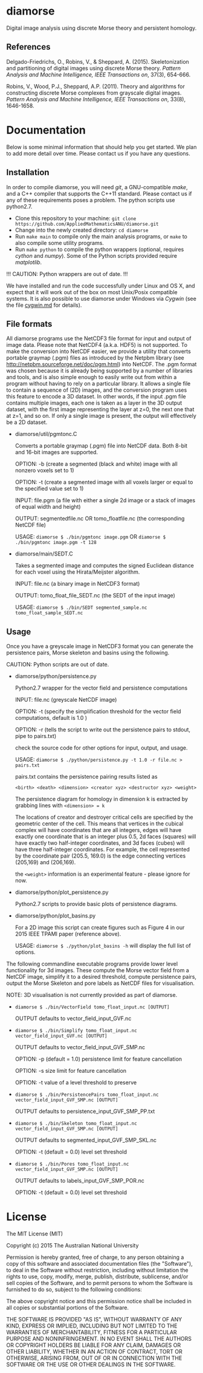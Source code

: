 # diamorse

Digital image analysis using discrete Morse theory and persistent homology.

## References

Delgado-Friedrichs, O., Robins, V., & Sheppard, A. (2015). Skeletonization and partitioning of digital images using discrete Morse theory. *Pattern Analysis and Machine Intelligence, IEEE Transactions on*, 37(3), 654-666.

Robins, V., Wood, P.J., Sheppard, A.P. (2011). Theory and algorithms for constructing discrete Morse complexes from grayscale digital images. *Pattern Analysis and Machine Intelligence, IEEE Transactions on*, 33(8), 1646-1658.


# Documentation

Below is some minimal information that should help you get started. We plan to add more detail over time. Please contact us if you have any questions.

## Installation

In order to compile diamorse, you will need *git*, a GNU-compatible *make*, and a C++ compiler that supports the C++11 standard. Please contact us if any of these requirements poses a problem. The python scripts use python2.7. 

* Clone this repository to your machine: `git clone https://github.com/AppliedMathematicsANU/diamorse.git`
* Change into the newly created directory: `cd diamorse`
* Run `make main` to compile only the main analysis programs, or `make` to also compile some utility programs.
* Run `make python` to compile the python wrappers (optional, requires *cython* and *numpy*). Some of the Python scripts provided require *matplotlib*.

!!! CAUTION: Python wrappers are out of date. !!!

We have installed and run the code successfully under Linux and OS X, and expect that it will work out of the box on most Unix/Posix compatible systems. It is also possible to use diamorse under Windows via *Cygwin* (see the file [cygwin.md](https://github.com/AppliedMathematicsANU/diamorse/blob/master/cygwin.md) for details).

## File formats

All diamorse programs use the NetCDF3 file format for input and output of image data. Please note that NetCDF4 (a.k.a. HDF5) is not supported. To make the conversion into NetCDF easier, we provide a utility that converts portable graymap (.pgm) files as introduced by the Netpbm library (see http://netpbm.sourceforge.net/doc/pgm.html) into NetCDF. The .pgm format was chosen because it is already being supported by a number of libraries and tools, and is also simple enough to easily write out from within a program without having to rely on a particular library. It allows a single file to contain a sequence of (2D) images, and the conversion program uses this feature to encode a 3D dataset. In other words, if the input .pgm file contains multiple images, each one is taken as a layer in the 3D output dataset, with the first image representing the layer at z=0, the next one that at z=1, and so on. If only a single image is present, the output will effectively be a 2D dataset.

* diamorse/util/pgmtonc.C

  Converts a portable graymap (.pgm) file into NetCDF data. Both 8-bit and 16-bit images are supported.
  
  OPTION: -b (create a segmented (black and white) image with all nonzero voxels set to 1)
  
  OPTION: -t <int> (create a segmented image with all voxels larger or equal to the specified value set to 1)
  
  INPUT:  file.pgm  (a file with either a single 2d image or a stack of images of equal width and height)
  
  OUTPUT: segmentedfile.nc OR tomo_floatfile.nc (the corresponding NetCDF file)
  
  USAGE:  `diamorse $ ./bin/pgmtonc image.pgm` OR `diamorse $ ./bin/pgmtonc image.pgm -t 128`

* diamorse/main/SEDT.C

  Takes a segmented image and computes the signed Euclidean distance for each voxel using the Hirata/Meijster algorithm.

  INPUT:	file.nc (a binary image in NetCDF3 format)

  OUTPUT:	tomo_float_file_SEDT.nc  (the SEDT of the input image)  

  USAGE: `diamorse $ ./bin/SEDT segmented_sample.nc tomo_float_sample_SEDT.nc`


## Usage

Once you have a greyscale image in NetCDF3 format you can generate the persistence pairs, Morse skeleton and basins using the following. 

CAUTION: Python scripts are out of date.

* diamorse/python/persistence.py

  Python2.7 wrapper for the vector field and persistence computations
  
  INPUT:	file.nc  (greyscale NetCDF image)

  OPTION:	-t <float>  (specify the simplification threshold for the vector field computations, default is 1.0 ) 

  OPTION: -r (tells the script to write out the persistence pairs to stdout, pipe to pairs.txt) 

  check the source code for other options for input, output, and usage.  

  USAGE: `diamorse $ ./python/persistence.py -t 1.0 -r file.nc > pairs.txt`

  pairs.txt contains the persistence pairing results listed as 
  
  `<birth> <death> <dimension> <creator xyz> <destructor xyz> <weight>`

  The persistence diagram for homology in dimension k is extracted by grabbing lines with `<dimension> = k` 

  The locations of creator and destroyer critical cells are specified by the geometric center of the cell. This means that vertices in the cubical complex will have coordinates that are all integers, edges will have exactly one coordinate that is an integer plus 0.5, 2d faces (squares) will have exactly two half-integer coordinates, and 3d faces (cubes) will have three half-integer coordinates. For example, the cell represented by the coordinate pair (205.5, 169.0) is the edge connecting vertices (205,169) and (206,169).

  the `<weight>` information is an experimental feature - please ignore for now. 


* diamorse/python/plot_persistence.py

  Python2.7 scripts to provide basic plots of persistence diagrams. 


* diamorse/python/plot_basins.py

  For a 2D image this script can create figures such as Figure 4 in our 2015 IEEE TPAMI paper (reference above).  

  USAGE: `diamorse $ ./python/plot_basins -h` will display the full list of options. 


The following commandline executable programs provide lower level functionality for 3d images.  These compute the Morse vector field from a NetCDF image, simplify it to a desired threshold, compute persistence pairs, output the Morse Skeleton and pore labels as NetCDF files for visualisation. 

NOTE: 3D visualisation is not currently provided as part of diamorse.  

* `diamorse $ ./bin/VectorField tomo_float_input.nc [OUTPUT]`

  OUTPUT defaults to vector_field_input_GVF.nc

* `diamorse $ ./bin/Simplify tomo_float_input.nc vector_field_input_GVF.nc [OUTPUT]`

  OUTPUT defaults to vector_field_input_GVF_SMP.nc

  OPTION: -p <float> (default = 1.0) persistence limit for feature cancellation
  
  OPTION: -s <float> size limit for feature cancellation
  
  OPTION: -t <float> value of a level threshold to preserve

* `diamorse $ ./bin/PersistencePairs tomo_float_input.nc vector_field_input_GVF_SMP.nc [OUTPUT]`

  OUTPUT defaults to persistence_input_GVF_SMP_PP.txt

* `diamorse $ ./bin/Skeleton tomo_float_input.nc vector_field_input_GVF_SMP.nc [OUTPUT]`

  OUTPUT defaults to segmented_input_GVF_SMP_SKL.nc

  OPTION: -t <float> (default = 0.0) level set threshold 

* `diamorse $ ./bin/Pores tomo_float_input.nc vector_field_input_GVF_SMP.nc [OUTPUT]`

  OUTPUT defaults to labels_input_GVF_SMP_POR.nc

  OPTION: -t <float> (default = 0.0) level set threshold 
  


# License

The MIT License (MIT)

Copyright (c) 2015 The Australian National University

Permission is hereby granted, free of charge, to any person obtaining a copy
of this software and associated documentation files (the "Software"), to deal
in the Software without restriction, including without limitation the rights
to use, copy, modify, merge, publish, distribute, sublicense, and/or sell
copies of the Software, and to permit persons to whom the Software is
furnished to do so, subject to the following conditions:

The above copyright notice and this permission notice shall be included in all
copies or substantial portions of the Software.

THE SOFTWARE IS PROVIDED "AS IS", WITHOUT WARRANTY OF ANY KIND, EXPRESS OR
IMPLIED, INCLUDING BUT NOT LIMITED TO THE WARRANTIES OF MERCHANTABILITY,
FITNESS FOR A PARTICULAR PURPOSE AND NONINFRINGEMENT. IN NO EVENT SHALL THE
AUTHORS OR COPYRIGHT HOLDERS BE LIABLE FOR ANY CLAIM, DAMAGES OR OTHER
LIABILITY, WHETHER IN AN ACTION OF CONTRACT, TORT OR OTHERWISE, ARISING FROM,
OUT OF OR IN CONNECTION WITH THE SOFTWARE OR THE USE OR OTHER DEALINGS IN THE
SOFTWARE.
